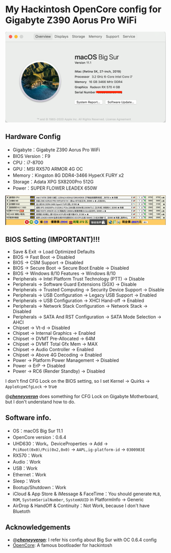 # My Hackintosh OpenCore config for Gigabyte Z390 Aorus Pro WiFi 

![image](https://github.com/archiexdex/Hackintosh/blob/master/imgs/BigSur11.1.png)

## Hardware Config

- Gigabyte：Gigabyte Z390 Aorus Pro WiFi
- BIOS Version：F9
- CPU：i7-8700
- GPU：MSI RX570 ARMOR 4G OC
- Memory：Kingston 8G DDR4-3466 HyperX FURY x2
- Storage：Adata XPG SX8200Pro 512G
- Power：SUPER FLOWER LEADEX 650W

![image](https://github.com/archiexdex/Hackintosh/blob/master/imgs/Hardware.png)

## BIOS Setting (IMPORTANT)!!!

* Save & Exit → Load Optimized Defaults
* BIOS → Fast Boot → Disabled
* BIOS → CSM Support → Disabled
* BIOS → Secure Boot → Secure Boot Enable -> Disabled
* BIOS → Windows 8/10 Features → Windows 8/10
* Peripherals → Intel Platform Trust Technology (PTT) → Disable
* Peripherals → Software Guard Extensions (SGX) → Disable
* Peripherals → Trusted Computing → Security Device Support →  Disable
* Peripherals → USB Configuration → Legacy USB Support →  Enabled
* Peripherals → USB Configuration → XHCI Hand-off →  Enabled
* Peripherals → Network Stack Configuration → Network Stack →  Disabled
* Peripherals → SATA And RST Configuration → SATA Mode Selection →  AHCI
* Chipset → Vt-d → Disabled
* Chipset → Internal Graphics → Enabled
* Chipset → DVMT Pre-Allocated → 64M
* Chipset → DVMT Total Gfx Mem → MAX 
* Chipset → Audio Controller → Enabled
* Chipset → Above 4G Decoding → Enabled
* Power → Platform Power Management → Disabled
* Power → ErP → Disabled
* Power → RC6 (Render Standby) -> Disabled

I don't find CFG Lock on the BIOS setting, so I set Kernel → Quirks → `AppleXcpmCfgLock` → true

@[***cheneyveron***](https://github.com/cheneyveron) does something for CFG Lock on Gigabyte Motherboard, but I don't understand how to do.

## Software info.

- OS：macOS Big Sur 11.1
- OpenCore version：0.6.4
- UHD630：Work。DeviceProperties -> Add -> `PciRoot(0x0)/Pci(0x2,0x0)` -> `AAPL,ig-platform-id` → `0300983E`
- RX570：Work
- Audio：Work
- USB：Work
- Ethernet：Work
- Sleep：Work
- Bootup/Shutdown：Work
- iCloud & App Store & iMessage & FaceTime：You should generate `MLB`, `ROM`, `SystemSerialNumber`, `SystemUUID` in PlatformInfo -> Generic
- AirDrop & HandOff & Continuity：Not Work, because I don't have Bluetoth


## Acknowledgements

- @[***cheneyveron***](https://github.com/cheneyveron): I refer his config about Big Sur with OC 0.6.4 config
- [OpenCore](https://github.com/acidanthera/OpenCorePkg): A famous bootloader for hackintosh
